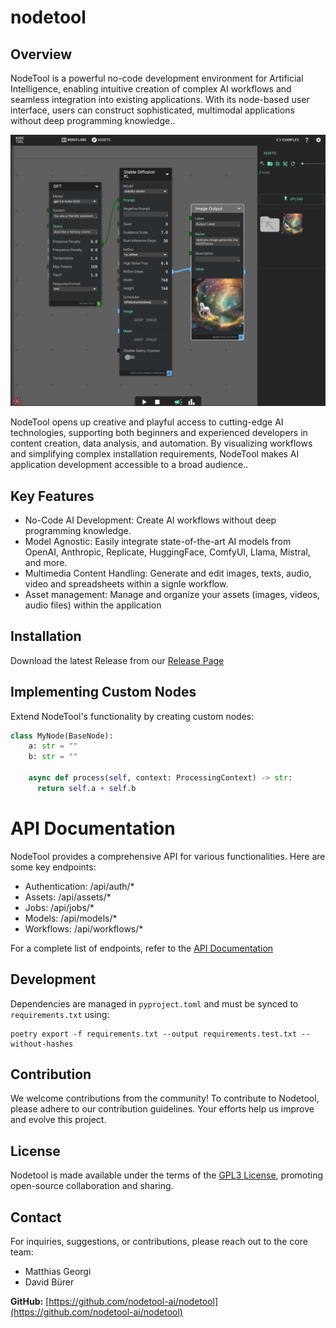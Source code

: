 # nodetool

## Overview

NodeTool is a powerful no-code development environment for Artificial Intelligence, enabling intuitive creation of complex AI workflows and seamless integration into existing applications. With its node-based user interface, users can construct sophisticated, multimodal applications without deep programming knowledge..

![nodetool](nodetool.png)

NodeTool opens up creative and playful access to cutting-edge AI technologies, supporting both beginners and experienced developers in content creation, data analysis, and automation. By visualizing workflows and simplifying complex installation requirements, NodeTool makes AI application development accessible to a broad audience..

## Key Features

- No-Code AI Development: Create AI workflows without deep programming knowledge.
- Model Agnostic: Easily integrate state-of-the-art AI models from OpenAI, Anthropic, Replicate, HuggingFace, ComfyUI, Llama, Mistral, and more.
- Multimedia Content Handling: Generate and edit images, texts, audio, video and spreadsheets within a signle workflow.
- Asset management: Manage and organize your assets (images, videos, audio files) within the application

## Installation

Download the latest Release from our [Release Page](https://github.com/nodetool-ai/nodetool/releases)

## Implementing Custom Nodes

Extend NodeTool's functionality by creating custom nodes:

```python
class MyNode(BaseNode):
    a: str = ""
    b: str = ""

    async def process(self, context: ProcessingContext) -> str:
      return self.a + self.b
```

# API Documentation

NodeTool provides a comprehensive API for various functionalities. Here are some key endpoints:

- Authentication: /api/auth/\*
- Assets: /api/assets/\*
- Jobs: /api/jobs/\*
- Models: /api/models/\*
- Workflows: /api/workflows/\*

For a complete list of endpoints, refer to the [API Documentation](https://nodetool-ai.github.io/nodetool/api.html)

## Development

Dependencies are managed in `pyproject.toml` and must be synced to `requirements.txt` using:

```
poetry export -f requirements.txt --output requirements.test.txt --without-hashes
```

## Contribution

We welcome contributions from the community! To contribute to Nodetool, please adhere to our contribution guidelines. Your efforts help us improve and evolve this project.

## License

Nodetool is made available under the terms of the [GPL3 License](LICENSE.txt), promoting open-source collaboration and sharing.

## Contact

For inquiries, suggestions, or contributions, please reach out to the core team:

- Matthias Georgi
- David Bürer

**GitHub:** [https://github.com/nodetool-ai/nodetool](https://github.com/nodetool-ai/nodetool)
